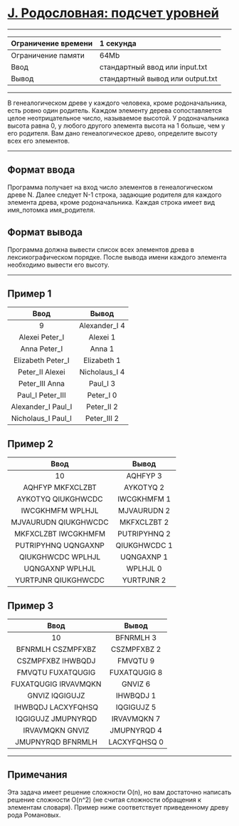# [J. Родословная: подсчет уровней](https://contest.yandex.ru/contest/28069/problems/J/)

---
| Ограничение времени  | 1 секунда  |
| :--- |:---|
| Ограничение памяти     | 64Mb |
| Ввод      | стандартный ввод или input.txt |
| Вывод | стандартный вывод или output.txt |
---
В генеалогическом древе у каждого человека, кроме родоначальника, есть ровно один родитель. Каждом элементу дерева сопоставляется целое неотрицательное число, называемое высотой. У родоначальника высота равна 0, у любого другого элемента высота на 1 больше, чем у его родителя. Вам дано генеалогическое древо, определите высоту всех его элементов.

---
## Формат ввода
Программа получает на вход число элементов в генеалогическом древе N. Далее следует N-1 строка, задающие родителя для каждого элемента древа, кроме родоначальника. Каждая строка имеет вид имя_потомка имя_родителя.

## Формат вывода
Программа должна вывести список всех элементов древа в лексикографическом порядке. После вывода имени каждого элемента необходимо вывести его высоту.

---
## Пример 1

| Ввод  | Вывод  |
| :---: | :---: |
| 9 | Alexander_I 4 |
| Alexei Peter_I | Alexei 1 |
| Anna Peter_I | Anna 1 |
| Elizabeth Peter_I | Elizabeth 1 |
| Peter_II Alexei | Nicholaus_I 4 |
| Peter_III Anna | Paul_I 3 |
| Paul_I Peter_III | Peter_I 0 |
| Alexander_I Paul_I | Peter_II 2 |
| Nicholaus_I Paul_I | Peter_III 2 |

## Пример 2

| Ввод  | Вывод  |
| :---: | :---: |
| 10 | AQHFYP 3 |
| AQHFYP MKFXCLZBT | AYKOTYQ 2 |
| AYKOTYQ QIUKGHWCDC | IWCGKHMFM 1 |
| IWCGKHMFM WPLHJL | MJVAURUDN 2 |
| MJVAURUDN QIUKGHWCDC | MKFXCLZBT 2 |
| MKFXCLZBT IWCGKHMFM | PUTRIPYHNQ 2 |
| PUTRIPYHNQ UQNGAXNP | QIUKGHWCDC 1 |
| QIUKGHWCDC WPLHJL | UQNGAXNP 1 |
| UQNGAXNP WPLHJL | WPLHJL 0 |
| YURTPJNR QIUKGHWCDC | YURTPJNR 2 |

## Пример 3

| Ввод  | Вывод  |
| :---: | :---: |
| 10 | BFNRMLH 3 |
| BFNRMLH CSZMPFXBZ | CSZMPFXBZ 2 |
| CSZMPFXBZ IHWBQDJ | FMVQTU 9 |
| FMVQTU FUXATQUGIG | FUXATQUGIG 8 |
| FUXATQUGIG IRVAVMQKN | GNVIZ 6 |
| GNVIZ IQGIGUJZ | IHWBQDJ 1 |
| IHWBQDJ LACXYFQHSQ | IQGIGUJZ 5 |
| IQGIGUJZ JMUPNYRQD | IRVAVMQKN 7 |
| IRVAVMQKN GNVIZ | JMUPNYRQD 4 |
| JMUPNYRQD BFNRMLH |LACXYFQHSQ 0  |

---
## Примечания
Эта задача имеет решение сложности O(n), но вам достаточно написать решение сложности O(n^2) (не считая сложности обращения к элементам словаря). Пример ниже соответствует приведенному древу рода Романовых.
